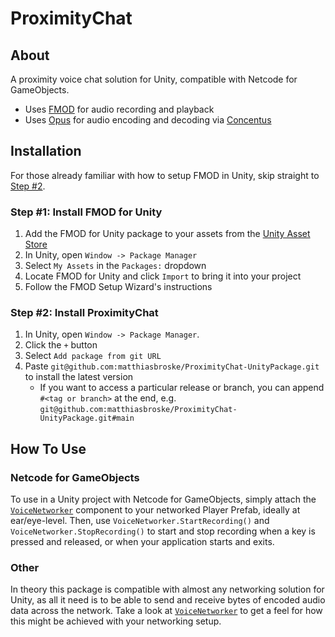 # ProximityChat

## About
A proximity voice chat solution for Unity, compatible with Netcode for GameObjects.
- Uses [FMOD](https://www.fmod.com/) for audio recording and playback
- Uses [Opus](https://opus-codec.org/) for audio encoding and decoding via [Concentus](https://github.com/lostromb/concentus)

## Installation
For those already familiar with how to setup FMOD in Unity, skip straight to [Step #2](#step-2-install-proximitychat).

### Step #1: Install FMOD for Unity
1. Add the FMOD for Unity package to your assets from the [Unity Asset Store](https://assetstore.unity.com/packages/tools/audio/fmod-for-unity-161631)
2. In Unity, open ```Window -> Package Manager```
3. Select ```My Assets``` in the ```Packages:``` dropdown
4. Locate FMOD for Unity and click ```Import``` to bring it into your project
5. Follow the FMOD Setup Wizard's instructions

### Step #2: Install ProximityChat
1. In Unity, open ```Window -> Package Manager```. 
2. Click the ```+``` button
3. Select ```Add package from git URL```
4. Paste ```git@github.com:matthiasbroske/ProximityChat-UnityPackage.git``` to install the latest version
    - If you want to access a particular release or branch, you can append ```#<tag or branch>``` at the end,
      e.g. ```git@github.com:matthiasbroske/ProximityChat-UnityPackage.git#main```

## How To Use

### Netcode for GameObjects
To use in a Unity project with Netcode for GameObjects, simply attach the [```VoiceNetworker```](Runtime/Scripts/Voice/VoiceNetworker.cs)
component to your networked Player Prefab, ideally at ear/eye-level. Then, use ```VoiceNetworker.StartRecording()``` and
```VoiceNetworker.StopRecording()``` to start and stop recording when a key is pressed and released, or when your application starts and exits.

### Other
In theory this package is compatible with almost any networking solution for Unity, as all it need is to be able to
send and receive bytes of encoded audio data across the network.
Take a look at [```VoiceNetworker```](Runtime/Scripts/Voice/VoiceNetworker.cs) to get a feel for how this might be achieved with your networking setup.
